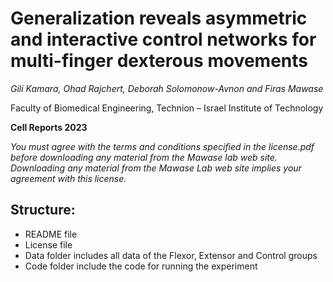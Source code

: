 # Generalization reveals asymmetric and interactive control networks for multi-finger dexterous movements

*Gili Kamara, Ohad Rajchert, Deborah Solomonow-Avnon and Firas Mawase*

Faculty of Biomedical Engineering, Technion – Israel Institute of Technology

**Cell Reports 2023**

*You must agree with the terms and conditions specified in the license.pdf before downloading any material from the Mawase lab web site. Downloading any material from the Mawase Lab web site implies your agreement with this license.*


## Structure:
- README file
- License file
- Data folder includes all data of the Flexor, Extensor and Control groups
- Code folder include the code for running the experiment
